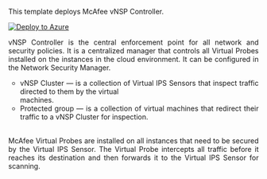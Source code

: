<p style="text-align: justify;">This template deploys McAfee vNSP Controller.</p>

[![Deploy to Azure](http://azuredeploy.net/deploybutton.png)](https://azuredeploy.net/)

<p style="text-align: justify;">vNSP Controller is the central enforcement point for all network and security policies. It is a centralized manager that controls all Virtual Probes installed on the instances in the cloud environment. It can be configured in the Network Security Manager.</p>
<ul style="list-style-type: circle;">
<li style="text-align: justify;">vNSP Cluster &mdash; is a collection of Virtual IPS Sensors that inspect traffic directed to them by the virtual<br />machines.</li>
<li style="text-align: justify;">Protected group &mdash; is a collection of virtual machines that redirect their traffic to a vNSP Cluster for inspection.</li>
</ul>
<p style="text-align: justify;"><br />McAfee Virtual Probes are installed on all instances that need to be secured by the Virtual IPS Sensor. The&nbsp;Virtual Probe intercepts all traffic before it reaches its destination and then forwards it to the Virtual IPS Sensor for scanning.</p>
